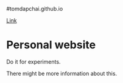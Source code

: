 #tomdapchai.github.io

<a href="https://wwww.tomdapchai.github.io">Link</a>

<h1>Personal website</h1>
<p>Do it for experiments.</p>
<p>There might be more information about this.</p>
